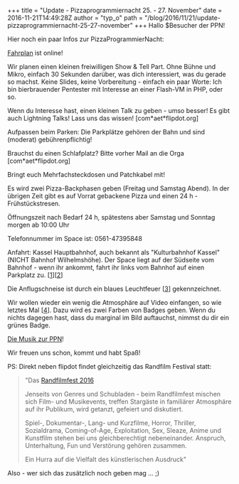 +++
title = "Update - Pizzaprogrammiernacht 25. - 27. November"
date = 2016-11-21T14:49:28Z
author = "typ_o"
path = "/blog/2016/11/21/update-pizzaprogrammiernacht-25-27-november"
+++
Hallo $Besucher der PPN!

Hier noch ein paar Infos zur PizzaProgrammierNacht:

[Fahrplan](https://flipdot.org/wiki/PPN/Fahrplan) ist online!

Wir planen einen kleinen freiwilligen Show & Tell Part. Ohne Bühne und
Mikro, einfach 30 Sekunden darüber, was dich interessiert, was du gerade
so machst. Keine Slides, keine Vorbereitung - einfach ein paar Worte:
Ich bin bierbrauender Pentester mit Interesse an einer Flash-VM in PHP,
oder so.

Wenn du Interesse hast, einen kleinen Talk zu geben - umso besser! Es
gibt auch Lightning Talks! Lass uns das wissen!
\[com\*aet\*flipdot.org\]

Aufpassen beim Parken: Die Parkplätze gehören der Bahn und sind
(moderat) gebührenpflichtig!

Brauchst du einen Schlafplatz? Bitte vorher Mail an die Orga
\[com\*aet\*flipdot.org\]

Bringt euch Mehrfachsteckdosen und Patchkabel mit!

Es wird zwei Pizza-Backphasen geben (Freitag und Samstag Abend). In der
übrigen Zeit gibt es auf Vorrat gebackene Pizza und einen 24 h -
Frühstückstresen.

Öffnungszeit nach Bedarf 24 h, spätestens aber Samstag und Sonntag
morgen ab 10:00 Uhr

Telefonnummer im Space ist: 0561-47395848

Anfahrt: Kassel Hauptbahnhof, auch bekannt als "Kulturbahnhof Kassel"
(NICHT Bahnhof Wilhelmshöhe). Der Space liegt auf der Südseite vom
Bahnhof - wenn ihr ankommt, fahrt ihr links vom Bahnhof auf einen Parkplatz zu.
\[[1](https://www.openstreetmap.org/node/1716494567/)\]\[[2](https://www.google.de/maps/place/flipdot+hackerspace+kassel/@51.318212,9.4842858,19z/2)\]

Die Anflugschneise ist durch ein blaues Leuchtfeuer
\[[3](https://de.wikipedia.org/wiki/Morsezeichen)\] gekennzeichnet.

Wir wollen wieder ein wenig die Atmosphäre auf Video einfangen, so wie
letztes Mal \[[4](https://vimeo.com/128079323)\]. Dazu wird es zwei
Farben von Badges geben. Wenn du nichts dagegen hast, dass du marginal
im Bild auftauchst, nimmst du dir ein grünes Badge.

[Die Musik zur PPN](https://www.youtube.com/watch?v=ouYB3Ef2qYI7)!

Wir freuen uns schon, kommt und habt Spaß!

PS: Direkt neben flipdot findet gleichzeitig das Randfilm Festival
statt:

> "Das [Randfilmfest 2016](https://www.randfilm.de/)
> 
> Jenseits von Genres und Schubladen - beim Randfilmfest mischen sich
> Film- und Musikevents, treffen Stargäste in familiärer Atmosphäre auf
> ihr Publikum, wird getanzt, gefeiert und diskutiert.
> 
> Spiel-, Dokumentar-, Lang- und Kurzfilme, Horror, Thriller,
> Sozialdrama, Coming-of-Age, Exploitation, Sex, Sleaze, Anime und
> Kunstfilm stehen bei uns gleichberechtigt nebeneinander. Anspruch,
> Unterhaltung, Fun und Verstörung gehören zusammen.
> 
> Ein Hurra auf die Vielfalt des künstlerischen Ausdruck"

Also - wer sich das zusätzlich noch geben mag ... ;)
